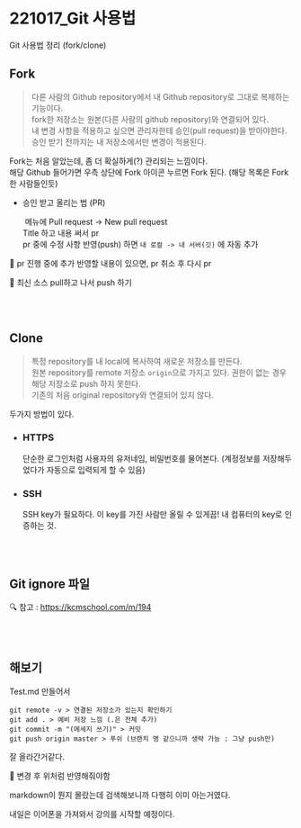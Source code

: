 # 221017_Git 사용법

Git 사용법 정리 (fork/clone)

## Fork 

> 다른 사람의 Github repository에서 내 Github repository로 그대로 복제하는 기능이다.  
> fork한 저장소는 원본(다른 사람의 github repository)와 연결되어 있다.  
> 내 변경 사항을 적용하고 싶으면 관리자한테 승인(pull request)을 받아야한다.  
> 승인 받기 전까지는 내 저장소에서만 변경이 적용된다.  

Fork는 처음 알았는데, 좀 더 확실하게(?) 관리되는 느낌이다.  
해당 Github 들어가면 우측 상단에 Fork 아이콘 누르면 Fork 된다. (해당 목록은 Fork한 사람들인듯)

- 승인 받고 올리는 법 (PR)

  ​	메뉴에 Pull request -> New pull request  
  ​	Title 하고 내용 써서 pr  
  ​	pr 중에 수정 사항 반영(push) 하면 `내 로컬 -> 내 서버(깃)` 에 자동 추가  

📌 pr 진행 중에 추가 반영할 내용이 있으면, pr 취소 후 다시 pr  

📌 최신 소스 pull하고 나서 push 하기

<br></br>

## Clone

> 특정 repository를 내 local에 복사하여 새로운 저장소를 만든다.  
> 원본 repository를 remote 저장소 `origin`으로 가지고 있다. 권한이 없는 경우 해당 저장소로 push 하지 못한다.  
> 기존의 처음 original repository와 연결되어 있지 않다.  

두가지 방법이 있다.

- ### HTTPS

  단순한 로그인처럼 사용자의 유저네임, 비밀번호를 물어본다. (계정정보를 저장해두었다가 자동으로 입력되게 할 수 있음)

- ### SSH

  SSH key가 필요하다. 이 key를 가진 사람만 올릴 수 있게끔! 내 컴퓨터의 key로 인증하는 것.

<br></br>

## Git ignore 파일

🔍 참고 :  https://kcmschool.com/m/194 

<br></br>

## 해보기

Test.md 만들어서

```
git remote -v > 연결된 저장소가 있는지 확인하기
git add . > 예비 저장 느낌 (.은 전체 추가) 
git commit -m "(메세지 쓰기)" > 커밋
git push origin master > 푸쉬 (브랜치 명 같으니까 생략 가능 : 그냥 push만)
```

잘 올라간거같다.

📌 변경 후 위처럼 반영해줘야함

markdown이 뭔지 몰랐는데 검색해보니까 다행히 이미 아는거였다.  

내일은 이어폰을 가져와서 강의를 시작할 예정이다.

